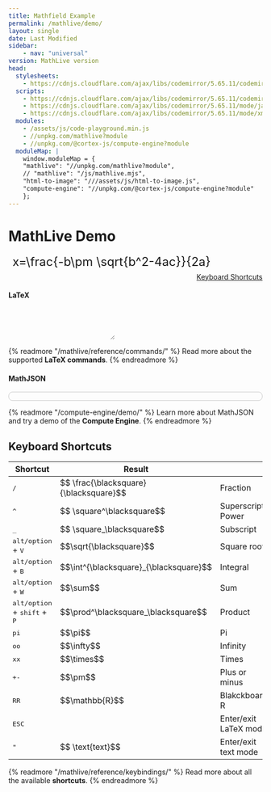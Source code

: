 ```yaml
---
title: Mathfield Example
permalink: /mathlive/demo/
layout: single
date: Last Modified
sidebar:
    - nav: "universal"
version: MathLive version
head:
  stylesheets:
    - https://cdnjs.cloudflare.com/ajax/libs/codemirror/5.65.11/codemirror.min.css
  scripts:
    - https://cdnjs.cloudflare.com/ajax/libs/codemirror/5.65.11/codemirror.min.js
    - https://cdnjs.cloudflare.com/ajax/libs/codemirror/5.65.11/mode/javascript/javascript.min.js
    - https://cdnjs.cloudflare.com/ajax/libs/codemirror/5.65.11/mode/xml/xml.min.js
  modules:
    - /assets/js/code-playground.min.js
    - //unpkg.com/mathlive?module
    - //unpkg.com/@cortex-js/compute-engine?module
  moduleMap: |
    window.moduleMap = {
    "mathlive": "//unpkg.com/mathlive?module",
    // "mathlive": "/js/mathlive.mjs",
    "html-to-image": "///assets/js/html-to-image.js",
    "compute-engine": "//unpkg.com/@cortex-js/compute-engine?module"
    };
---
```

<script>
  window.addEventListener('DOMContentLoaded', (event) => 
      import('//unpkg.com/mathlive/dist/mathlive.mjs').then((mathlive) => document.getElementById('version').innerText = mathlive.version.mathlive + ' (debug)'
  ));
</script>

# MathLive Demo



<style>
  textarea {
    color: var(--ui-color);
    background: var(--ui-background);
  }
  math-field, #latex {
    border-radius: 4px;
    border: var(--ui-border);
    padding: 8px;
  }
  math-field { 
    font-size: 24px; border-radius: 8px; 
    width: 100%;
  } 
  math-field:focus-within {
    outline: Highlight auto 1px;
    outline: -webkit-focus-ring-color auto 1px
  }
  #latex {
    margin-top: 1em;
    font-family: var(--monospace-font-family), 'IBM Plex Mono', 'Fira Code', 'Source Code Pro',   monospace;
  }
  pre.console {
    display: block;
    max-height: 50vh;
    padding: 8px 8px 8px 1em;
    border-radius: 8px;
    overflow: auto;
    font-family: var(--monospace-font,'JetBrains Mono', 'IBM Plex Mono', 'Fira Code', 'Source Code Pro', monospace);
    font-size: 1em;
    color: var(--base-05, ${base05});
    background: var(--base-00, ${base00});
    white-space: pre-wrap;
    border: var(--ui-border, 1px solid rgba(0, 0, 0, .2));
  }
  .console .sep {
    color: var(--base-05, ${base05});
  }
  .console .index {
    color: var(--base-05, ${base05});
    opacity: .3;
    float: left;
    width: 0;
    font-style: italic;
  }
  .console .boolean {
    color: var(--base-0e, ${base0e});
    font-weight: bold;
  }
  .console .empty {
    color: var(--base-0e, ${base0e});
    font-style: italic;
  }
  .console .null {
    color: var(--base-0e, ${base0e});
    font-style: italic;
  }
  .console .string {
    color: var(--base-0a, ${base0a});
    font-weight: bold;
  }
  .console .function {
    color: var(--base-0b, ${base0b});
  }
  .console .number {
    color: var(--base-0e, ${base0e});
  }
  .console .property {
    color: var(--base-0b, ${base0b});
  }
  .console .object {
    color: var(--base-0b, ${base0b});
  }
  .console .error {
    display: block;
    width: calc(100% - 10px);
    padding-right: 4px;
    padding-top: 8px;
    padding-bottom:8px;
    padding-left: 6px;
    background: rgba(204, 102, 102, .4);
    color: white;
    border-left: 4px solid var(--semantic-red, ${RED});
  }
  .console .warning {
    color: var(--semantic-orange, ${YELLOW});
  }
  .console .log {
    color: var(--blue--200);
  }
  .console .group {
    font-weight: bold;
  }

  table.shortcuts {

  }

</style>
<script type="module">


await customElements.whenDefined('math-field');

import {renderMathInDocument} from '//unpkg.com/mathlive?module';


const INDENT = '  ';

const mf = document.getElementById('formula');
const latexField = document.getElementById('latex');

latexField.addEventListener('input', () => mf.setValue(latexField.value));

function onMathfieldInput() {
    // Output MathJSON representation of the expression
    document.getElementById('math-json').innerHTML = asString(0, mf.expression.json).text;  
    // Update raw LaTeX value
    latexField.value = mf.value;
}
//
mf.addEventListener('input', onMathfieldInput);
onMathfieldInput();


/**
 * Convert a basic type or an object into a HTML string
 */
function asString(
  depth,
  value,
  options = {}
){
  options.quote ??= '"';
  options.ancestors ??= [];

  //
  // BOOLEAN
  //
  if (typeof value === 'boolean') {
    return {
      text: `<span class="boolean">${escapeHTML(String(value))}</span>`,
      itemCount: 1,
      lineCount: 1,
    };
  }

  //
  // NUMBER
  //
  if (typeof value === 'number') {
    return {
      text: `<span class="number">${escapeHTML(String(value))}</span>`,
      itemCount: 1,
      lineCount: 1,
    };
  }
  //
  // STRING
  //
  if (typeof value === 'string') {
    if (options.quote.length === 0) {
      return {
        text: escapeHTML(value),
        itemCount: 1,
        lineCount: value.split(/\r\n|\r|\n/).length,
      };
    }
    return {
      text: `<span class="string">${escapeHTML(
        options.quote + value + options.quote
      )}</span>`,
      itemCount: 1,
      lineCount: value.split(/\r\n|\r|\n/).length,
    };
  }

  //
  // FUNCTION
  //
  if (typeof value === 'function') {
    let functionValue = '';
    if ('toString' in value) functionValue = escapeHTML(value.toString());
    else functionValue = escapeHTML(String(value));

    return {
      text: `<span class="function">ƒ  ${functionValue}</span>`,
      itemCount: 1,
      lineCount: functionValue.split(/\r\n|\r|\n/).length,
    };
  }

  //
  // NULL/UNDEFINED
  //
  if (value === null || value === undefined) {
    return {
      text: `<span class="null">${escapeHTML(String(value))}</span>`,
      itemCount: 1,
      lineCount: 1,
    };
  }

  // Avoid infinite recursions (e.g. `window.window`)
  if (depth > 20) {
    return {
      text: '<span class="sep">(...)</span>',
      itemCount: 1,
      lineCount: 1,
    };
  }

  //
  // ARRAY
  //
  if (Array.isArray(value)) {
    if (options.ancestors.includes(value))
      return {
        text: '<span class="sep">[...]</span>',
        itemCount: 1,
        lineCount: 1,
      };

    const result = [];
    // To account for sparse array, we can't use map() (it skips over empty slots)
    for (let i = 0; i < value.length; i++) {
      if (Object.keys(value).includes(Number(i).toString())) {
        result.push(
          asString(depth + 1, value[i], {
            ancestors: [...options.ancestors, value],
          })
        );
      } else {
        result.push({
          text: '<span class="empty">empty</span>',
          itemCount: 1,
          lineCount: 1,
        });
      }
    }
    const itemCount = result.reduce((acc, val) => acc + val.itemCount, 0);
    const lineCount = result.reduce(
      (acc, val) => Math.max(acc, val.lineCount),
      0
    );
    if (itemCount > 5 || lineCount > 1) {
      return {
        text:
          "<span class='sep'>[</span>\n" +
          INDENT.repeat(depth + 1) +
          result
            .map((x, i) => '<span class="index">' + i + '</span>' + x.text)
            .join("<span class='sep'>, </span>\n" + INDENT.repeat(depth + 1)) +
          '\n' +
          INDENT.repeat(depth) +
          "<span class='sep'>]</span>",
        itemCount,
        lineCount: 2 + result.reduce((acc, val) => acc + val.lineCount, 0),
      };
    }
    return {
      text:
        "<span class='sep'>[</span>" +
        result.map((x) => x.text).join("<span class='sep'>, </span>") +
        "<span class='sep'>]</span>",
      itemCount: Math.max(1, itemCount),
      lineCount: 1,
    };
  }

  //
  // HTMLElement
  //
  if (value instanceof Element) {
    if (options.ancestors.includes(value))
      return {
        text: '<span class="object">Element...</span>',
        itemCount: 1,
        lineCount: 1,
      };

    let result = `<${value.localName}`;
    let lineCount = 1;
    Array.from(value.attributes).forEach((x) => {
      result +=
        ' ' + x.localName + '="' + value.getAttribute(x.localName) + '"';
    });
    result += '>';

    if (value.innerHTML) {
      let content = value.innerHTML.split('\n');
      if (content.length > 4) {
        content = [...content.slice(0, 5), '(...)\n'];
      }
      result += content.join('\n');
      lineCount += content.length;
    }

    result += `</${value.localName}>`;
    return {
      text: `<span class="object">${escapeHTML(result)}</span>`,
      itemCount: 1,
      lineCount: lineCount,
    };
  }

  //
  // OBJECT
  //
  if (typeof value === 'object') {
    if (options.ancestors.includes(value))
      return {
        text: '<span class="sep">{...}</span>',
        itemCount: 1,
        lineCount: 1,
      };

    if (value instanceof Map) {
      const kv = Object.fromEntries(value);
      const result = asString(depth, kv, {
        ancestors: [...options.ancestors, value],
      });
      return { ...result, text: '<span class=object>Map</span>' + result.text };
    }
    if (value instanceof Set) {
      const elts = Array.from(value);
      const result = asString(depth, elts, {
        ancestors: [...options.ancestors, value],
      });
      return { ...result, text: '<span class=object>Set</span>' + result.text };
    }

    if ('toString' in value) {
      const s = value.toString();
      if (s !== '[object Object]')
        return {
          text: escapeHTML(s),
          itemCount: 1,
          lineCount: 1,
        };
    }
    let props = Object.keys(value);

    Object.getOwnPropertyNames(value).forEach((prop) => {
      if (!props.includes(prop)) {
        props.push(prop);
      }
    });
    props = props.filter((x) => !x.startsWith('_'));
    if (props.length === 0 && typeof props.toString === 'function') {
      const result = value.toString();
      if (result === '[object Object]')
        return {
          text: '<span class="sep">{}</span>',
          itemCount: 1,
          lineCount: 1,
        };
      return {
        text: result,
        itemCount: 1,
        lineCount: result.split(/\r\n|\r|\n/).length,
      };
    }

    const propStrings = props.sort().map((key) => {
      if (typeof value[key] === 'object' && value[key] !== null) {
        let result = asString(depth + 1, value[key], {
          ancestors: [...options.ancestors, value],
        });
        if (result.itemCount > 500) {
          result = {
            text: "<span class='sep'>(...)</span>",
            itemCount: 1,
            lineCount: 1,
          };
        }
        return {
          text: `<span class="property">${key}</span><span class='sep'>: </span>${result.text}`,
          itemCount: result.itemCount,
          lineCount: result.lineCount,
        };
      }
      if (typeof value[key] === 'function') {
        return {
          text: `<span class="property">${key}</span></span><span class='sep'>: </span><span class='function'>ƒ (...)</span>`,
          itemCount: 1,
          lineCount: 1,
        };
      }
      const result = asString(depth + 1, value[key], {
        ancestors: [...options.ancestors, value],
      });
      return {
        text: `<span class="property">${key}</span></span><span class='sep'>: </span>${result.text}`,
        itemCount: result.itemCount,
        lineCount: result.lineCount,
      };
    });
    const itemCount = propStrings.reduce((acc, val) => acc + val.itemCount, 0);
    const lineCount = propStrings.reduce((acc, val) => acc + val.lineCount, 0);
    if (itemCount < 5) {
      return {
        text:
          "<span class='sep'>{</span>" +
          propStrings
            .map((x) => x.text)
            .join("</span><span class='sep'>, </span>") +
          "<span class='sep'>}</span>",
        itemCount,
        lineCount,
      };
    }
    return {
      text:
        "<span class='sep'>{</span>\n" +
        INDENT.repeat(depth + 1) +
        propStrings
          .map((x) => x.text)
          .join(
            "</span><span class='sep'>,</span>\n" + INDENT.repeat(depth + 1)
          ) +
        '\n' +
        INDENT.repeat(depth) +
        "<span class='sep'>}</span>",
      itemCount: itemCount,
      lineCount: lineCount + 2,
    };
  }
  return { text: String(value), itemCount: 1, lineCount: 1 };
}

function escapeHTML(s) {
  return s
    .replace(/&/g, '&amp;')
    .replace(/</g, '&lt;')
    .replace(/>/g, '&gt;')
    .replace(/"/g, '&quot;')
    .replace(/'/g, '&#039;');
}

renderMathInDocument();

</script>
<math-field id="formula">
    x=\frac{-b\pm \sqrt{b^2-4ac}}{2a}
</math-field>

<div style="margin-left: auto;padding-top: .5em; text-align: right"><a href="#shortcuts">Keyboard Shortcuts</a></div>

<h4>LaTeX</h4>
<textarea id="latex"></textarea>


{% readmore "/mathlive/reference/commands/" %}
Read more about the supported **LaTeX commands**.
{% endreadmore %}


<h4>MathJSON</h4>
<pre class="console" id="math-json"></pre>

{% readmore "/compute-engine/demo/" %}
Learn more about MathJSON and try a demo of the **Compute Engine**.
{% endreadmore %}

<h2 id="shortcuts">Keyboard Shortcuts</h2>

<table class='shortcuts'>
<thead>
<tr><th>Shortcut</th><th>Result</th><th></th></tr>
</thead>
<tbody>

  <tr><td><kbd>/</kbd></td><td>$$ \frac{\blacksquare}{\blacksquare}$$</td><td>Fraction</td></tr>

  <tr><td><kbd>^</kbd></td><td>$$ \square^\blacksquare$$</td><td>Superscript, Power</td></tr>

  <tr><td><kbd>_</kbd></td><td>$$ \square_\blacksquare$$</td><td>Subscript</td></tr>

  <tr><td><kbd>alt/option</kbd> + <kbd>V</kbd></td><td>$$\sqrt{\blacksquare}$$</td><td>Square root</td></tr>
  
  <tr><td><kbd>alt/option</kbd> + <kbd>B</kbd></td><td>$$\int^{\blacksquare}_{\blacksquare}$$</td><td>Integral</td></tr>

  <tr><td><kbd>alt/option</kbd> + <kbd>W</kbd></td><td>$$\sum$$</td><td>Sum</td></tr>

  <tr><td><kbd>alt/option</kbd> + <kbd>shift</kbd> + <kbd>P</kbd></td><td>$$\prod^\blacksquare_\blacksquare$$</td><td>Product</td></tr>

  <tr><td><kbd>p</kbd><kbd>i</kbd></td><td>$$\pi$$</td><td>Pi</td></tr>

  <tr><td><kbd>o</kbd><kbd>o</kbd></td><td>$$\infty$$</td><td>Infinity</td></tr>

  <tr><td><kbd>x</kbd><kbd>x</kbd></td><td>$$\times$$</td><td>Times</td></tr>


  <tr><td><kbd>+</kbd><kbd>-</kbd></td><td>$$\pm$$</td><td>Plus or minus</td></tr>

  <tr><td><kbd>R</kbd><kbd>R</kbd></td><td>$$\mathbb{R}$$</td><td>Blakckboard R</td></tr>

  <tr><td><kbd>ESC</kbd></td><td></td><td>Enter/exit LaTeX mode</td></tr>

  <tr><td><kbd>"</kbd></td><td>$$ \text{text}$$</td><td>Enter/exit text mode</td></tr>


</tbody>
</table>

{% readmore "/mathlive/reference/keybindings/" %}
Read more about all the available **shortcuts**.
{% endreadmore %}




